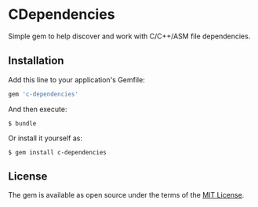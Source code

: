 # CDependencies

Simple gem to help discover and work with C/C++/ASM file dependencies.

## Installation

Add this line to your application's Gemfile:

```ruby
gem 'c-dependencies'
```

And then execute:

    $ bundle

Or install it yourself as:

    $ gem install c-dependencies

## License

The gem is available as open source under the terms of the [MIT License](http://opensource.org/licenses/MIT).

